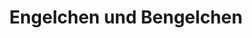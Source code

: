 ---
title: "Engelchen und Bengelchen"
url: /braunschweig/engelchen-und-bengelchen/
shop: Gebrauchtwaren
---